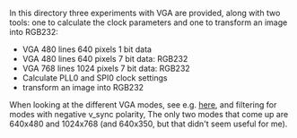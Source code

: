 In this directory three experiments with VGA are provided, along with two tools: one to calculate the clock parameters and one to transform an image into RGB232:

* VGA 480 lines 640 pixels 1 bit data
* VGA 480 lines 640 pixels 7 bit data: RGB232
* VGA 768 lines 1024 pixels 7 bit data: RGB232
* Calculate PLL0 and SPI0 clock settings
* transform an image into RGB232

When looking at the different VGA modes, see e.g. [here](https://www.digikey.com/eewiki/pages/viewpage.action?pageId=15925278), and filtering for modes with negative v_sync polarity, The only two modes that come up are 640x480 and 1024x768 (and 640x350, but that didn't seem useful for me).
